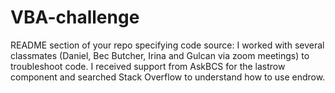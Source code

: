 # VBA-challenge
README section of your repo specifying code source:
I worked with several classmates (Daniel, Bec Butcher, Irina and Gulcan via zoom meetings) to troubleshoot code. I received support from AskBCS for the lastrow component and 
searched Stack Overflow to understand how to use endrow.

